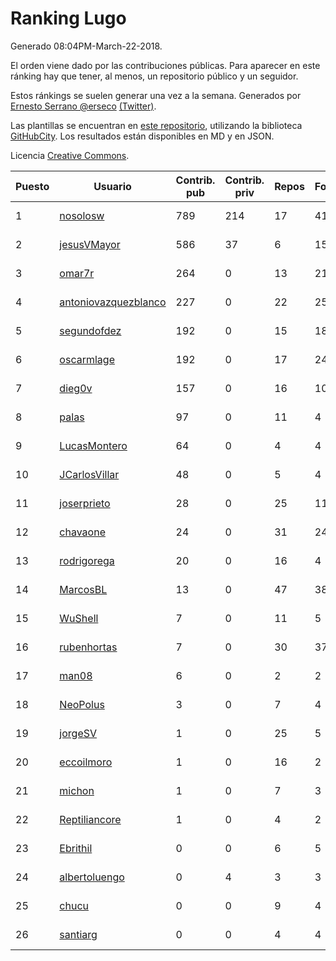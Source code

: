 # Ranking Lugo

Generado 08:04PM-March-22-2018.

El orden viene dado por las contribuciones públicas. Para aparecer en este ránking hay que tener, al menos, un repositorio público y un seguidor.

Estos ránkings se suelen generar una vez a la semana. Generados por [Ernesto Serrano @erseco](https://github.com/erseco/) [(Twitter)](https://twitter.com/erseco).

Las plantillas se encuentran en [este repositorio](https://github.com/iblancasa/GH-Spanish-Ranking), utilizando la biblioteca [GitHubCity](https://github.com/iblancasa/GitHubCity). Los resultados están disponibles en MD y en JSON.

Licencia [Creative Commons](https://creativecommons.org/licenses/by/4.0/).

| Puesto   |  Usuario  | Contrib. pub | Contrib. priv |Repos| Followers | Desde |  Avatar  |
|----------|-----------|--------------|---------------|-----|-----------|-------|----------|
|1|[nosolosw](https://github.com/nosolosw)|789|214|17|41|2011-01-25|![nosolosw](https://avatars0.githubusercontent.com/u/583546)|
|2|[jesusVMayor](https://github.com/jesusVMayor)|586|37|6|15|2013-09-05|![jesusVMayor](https://avatars2.githubusercontent.com/u/5393537)|
|3|[omar7r](https://github.com/omar7r)|264|0|13|21|2011-02-25|![omar7r](https://avatars2.githubusercontent.com/u/637695)|
|4|[antoniovazquezblanco](https://github.com/antoniovazquezblanco)|227|0|22|25|2010-06-13|![antoniovazquezblanco](https://avatars1.githubusercontent.com/u/304193)|
|5|[segundofdez](https://github.com/segundofdez)|192|0|15|18|2011-06-25|![segundofdez](https://avatars2.githubusercontent.com/u/875006)|
|6|[oscarmlage](https://github.com/oscarmlage)|192|0|17|24|2009-06-24|![oscarmlage](https://avatars2.githubusercontent.com/u/98542)|
|7|[dieg0v](https://github.com/dieg0v)|157|0|16|10|2011-06-23|![dieg0v](https://avatars3.githubusercontent.com/u/870654)|
|8|[palas](https://github.com/palas)|97|0|11|4|2011-02-25|![palas](https://avatars2.githubusercontent.com/u/638102)|
|9|[LucasMontero](https://github.com/LucasMontero)|64|0|4|4|2014-05-29|![LucasMontero](https://avatars0.githubusercontent.com/u/7733283)|
|10|[JCarlosVillar](https://github.com/JCarlosVillar)|48|0|5|4|2016-04-26|![JCarlosVillar](https://avatars1.githubusercontent.com/u/18684495)|
|11|[joserprieto](https://github.com/joserprieto)|28|0|25|11|2011-10-21|![joserprieto](https://avatars2.githubusercontent.com/u/1142233)|
|12|[chavaone](https://github.com/chavaone)|24|0|31|24|2011-07-28|![chavaone](https://avatars1.githubusercontent.com/u/944290)|
|13|[rodrigorega](https://github.com/rodrigorega)|20|0|16|4|2013-01-31|![rodrigorega](https://avatars2.githubusercontent.com/u/3441785)|
|14|[MarcosBL](https://github.com/MarcosBL)|13|0|47|38|2010-09-06|![MarcosBL](https://avatars1.githubusercontent.com/u/389801)|
|15|[WuShell](https://github.com/WuShell)|7|0|11|5|2011-06-25|![WuShell](https://avatars3.githubusercontent.com/u/875005)|
|16|[rubenhortas](https://github.com/rubenhortas)|7|0|30|37|2013-09-02|![rubenhortas](https://avatars2.githubusercontent.com/u/5363817)|
|17|[man08](https://github.com/man08)|6|0|2|2|2015-07-07|![man08](https://avatars0.githubusercontent.com/u/13219860)|
|18|[NeoPolus](https://github.com/NeoPolus)|3|0|7|4|2012-02-04|![NeoPolus](https://avatars1.githubusercontent.com/u/1407768)|
|19|[jorgeSV](https://github.com/jorgeSV)|1|0|25|5|2013-04-18|![jorgeSV](https://avatars1.githubusercontent.com/u/4189901)|
|20|[eccoilmoro](https://github.com/eccoilmoro)|1|0|16|2|2013-01-28|![eccoilmoro](https://avatars1.githubusercontent.com/u/3404161)|
|21|[michon](https://github.com/michon)|1|0|7|3|2009-04-06|![michon](https://avatars3.githubusercontent.com/u/70982)|
|22|[Reptiliancore](https://github.com/Reptiliancore)|1|0|4|2|2016-02-08|![Reptiliancore](https://avatars1.githubusercontent.com/u/17118706)|
|23|[Ebrithil](https://github.com/Ebrithil)|0|0|6|5|2008-12-20|![Ebrithil](https://avatars2.githubusercontent.com/u/41769)|
|24|[albertoluengo](https://github.com/albertoluengo)|0|4|3|3|2012-08-30|![albertoluengo](https://avatars2.githubusercontent.com/u/2248231)|
|25|[chucu](https://github.com/chucu)|0|0|9|4|2012-11-15|![chucu](https://avatars0.githubusercontent.com/u/2808398)|
|26|[santiarg](https://github.com/santiarg)|0|0|4|4|2014-05-16|![santiarg](https://avatars1.githubusercontent.com/u/7600476)|
